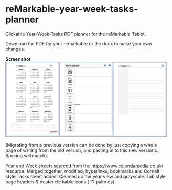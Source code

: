 # reMarkable-year-week-tasks-planner
Clickable Year-Week-Tasks PDF planner for the reMarkable Tablet. 

Download the PDF for your remarkable or the docx to make your own changes.

**Screenshot**
![Screenshot.jpg](Screenshot.jpg)

(Migrating from a previous version can be done by just copying a whole page of writing from the old version, and pasting in to this new versions. Spacing will match).

Year and Week sheets sourced from the https://www.calendarpedia.co.uk/ resource.  Merged together, modified, hyperlinks, bookmarks and Cornell style Tasks sheet added. Cleaned up the year view and grayscale. Tab style page headers & neater clickable icons ( ♡ palm os).   

